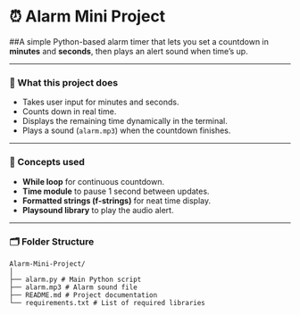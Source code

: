 
# ⏰ Alarm Mini Project

##A simple Python-based alarm timer that lets you set a countdown in **minutes** and **seconds**, then plays an alert sound when time’s up.

---

### 🧠 What this project does
- Takes user input for minutes and seconds.
- Counts down in real time.
- Displays the remaining time dynamically in the terminal.
- Plays a sound (`alarm.mp3`) when the countdown finishes.

---

### 🧩 Concepts used
- **While loop** for continuous countdown.
- **Time module** to pause 1 second between updates.
- **Formatted strings (f-strings)** for neat time display.
- **Playsound library** to play the audio alert.

---

### 🗂 Folder Structure
```
Alarm-Mini-Project/
│
├── alarm.py # Main Python script
├── alarm.mp3 # Alarm sound file
├── README.md # Project documentation
└── requirements.txt # List of required libraries
```

